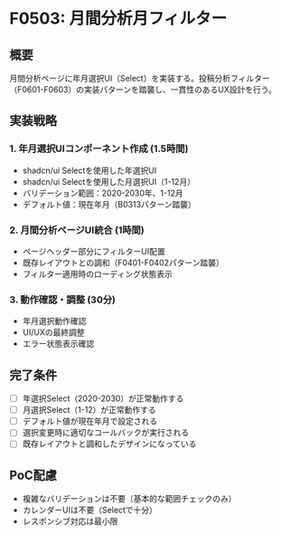 # F0503: 月間分析月フィルター

## 概要
月間分析ページに年月選択UI（Select）を実装する。投稿分析フィルター（F0601-F0603）の実装パターンを踏襲し、一貫性のあるUX設計を行う。

## 実装戦略

### 1. 年月選択UIコンポーネント作成 (1.5時間)
- shadcn/ui Selectを使用した年選択UI
- shadcn/ui Selectを使用した月選択UI（1-12月）
- バリデーション範囲：2020-2030年、1-12月
- デフォルト値：現在年月（B0313パターン踏襲）

### 2. 月間分析ページUI統合 (1時間)
- ページヘッダー部分にフィルターUI配置
- 既存レイアウトとの調和（F0401-F0402パターン踏襲）
- フィルター適用時のローディング状態表示

### 3. 動作確認・調整 (30分)
- 年月選択動作確認
- UI/UXの最終調整
- エラー状態表示確認

## 完了条件
- [ ] 年選択Select（2020-2030）が正常動作する
- [ ] 月選択Select（1-12）が正常動作する
- [ ] デフォルト値が現在年月で設定される
- [ ] 選択変更時に適切なコールバックが実行される
- [ ] 既存レイアウトと調和したデザインになっている

## PoC配慮
- 複雑なバリデーションは不要（基本的な範囲チェックのみ）
- カレンダーUIは不要（Selectで十分）
- レスポンシブ対応は最小限